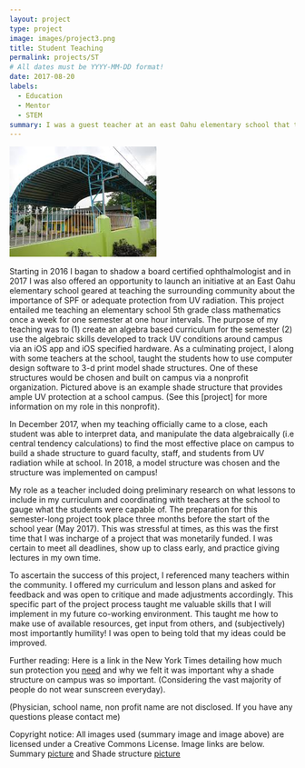 ```yaml
---
layout: project
type: project
image: images/project3.png
title: Student Teaching
permalink: projects/ST
# All dates must be YYYY-MM-DD format!
date: 2017-08-20
labels:
  - Education
  - Mentor
  - STEM
summary: I was a guest teacher at an east Oahu elementary school that taught algebra 1 concepts and sun safety.
---
```


<img class="ui large right floated rounded image" src="/images/shade.jpeg">

Starting in 2016 I bagan to shadow a board certified ophthalmologist and in 2017 I was also offered an opportunity to launch an initiative at an East Oahu elementary school geared at teaching the surrounding community about the importance of SPF or adequate protection from UV radiation. This project entailed me teaching an elementary school 5th grade class mathematics once a week for one semester at one hour intervals. The purpose of my teaching was to (1) create an algebra based curriculum for the semester (2) use the algebraic skills developed to track UV conditions around campus via an iOS app and iOS specified hardware. As a culminating project, I along with some teachers at the school, taught the students how to use computer design software to 3-d print model shade structures. One of these structures would be chosen and built on campus via a nonprofit organization. Pictured above is an example shade structure that provides ample UV protection at a school campus. (See this [project] for more information on my role in this nonprofit).

In December 2017, when my teaching officially came to a close, each student was able to interpret data, and manipulate the data algebraically (i.e central tendency calculations) to find the most effective place on campus to build a shade structure to guard faculty, staff, and students from UV radiation while at school. In 2018, a model structure was chosen and the structure was implemented on campus!

My role as a teacher included doing preliminary research on what lessons to include in my curriculum and coordinating with teachers at the school to gauge what the students were capable of. The preparation for this semester-long project took place three months before the start of the school year (May 2017). This was stressful at times, as this was the first time that I was incharge of a project that was monetarily funded. I was certain to meet all deadlines, show up to class early, and practice giving lectures in my own time. 

To ascertain the success of this project, I referenced many teachers within the community. I offered my curriculum and lesson plans and asked for feedback and was open to critique and made adjustments accordingly. This specific part of the project process taught me valuable skills that I will implement in my future co-working environment. This taught me how to make use of available resources, get input from others, and (subjectively) most importantly humility! I was open to being told that my ideas could be improved.

Further reading: Here is a link in the New York Times detailing how much sun protection you [need](https://www.nytimes.com/2007/08/07/health/07real.html) and why we felt it was important why a shade structure on campus was so important. (Considering the vast majority of people do not wear sunscreen everyday).

(Physician, school name, non profit name are not disclosed. If you have any questions please contact me)

Copyright notice:
All images used (summary image and image above) are licensed under a Creative Commons License. Image links are below.
Summary [picture](https://www.google.com/search?q=skin%20cancer&tbm=isch&hl=en&tbs=il:cl&sa=X&ved=0CAAQ1vwEahcKEwj4mJLL7L_uAhUAAAAAHQAAAAAQAg&biw=1280&bih=721#imgrc=2rGMXwv8-mumeM) and
Shade structure [picture](https://www.google.com/search?q=shade%20structure%20elementary&tbm=isch&hl=en&tbs=il:cl&sa=X&ved=0CAAQ1vwEahcKEwio1PTIicDuAhUAAAAAHQAAAAAQAg&biw=1280&bih=721#imgrc=dXkYQvEJpYg4uM)

